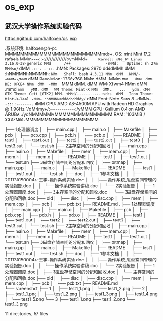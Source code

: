 # os_exp
## 武汉大学操作系统实验代码

https://github.com/halfopen/os_exp

.系统环境:
                                       halfopen@h-pc
 MMMMMMMMMMMMMMMMMMMMMMMMMmds+.        OS: mint Mint 17.2 rafaela
 MMm----::-://////////////oymNMd+`     Kernel: x86_64 Linux 3.16.0-38-generic
 MMd      /++                -sNMd:    Uptime: 2h 27m
 MMNso/`  dMM    `.::-. .-::.` .hMN:   Packages: 2970
 ddddMMh  dMM   :hNMNMNhNMNMNh: `NMm   Shell: bash 4.3.11
     NMm  dMM  .NMN/-+MMM+-/NMN` dMM   Resolution: 1366x768
     NMm  dMM  -MMm  `MMM   dMM. dMM   DE: XFCE4
     NMm  dMM  -MMm  `MMM   dMM. dMM   WM: Xfwm4
     NMm  dMM  .mmd  `mmm   yMM. dMM   WM Theme: Mint-X
     NMm  dMM`  ..`   ...   ydm. dMM   GTK Theme: Ceti [GTK2]
     hMM- +MMd/-------...-:sdds  dMM   Icon Theme: Mint-X-Teal
     -NMm- :hNMNNNmdddddddddy/`  dMM   Font: Noto Sans 8
      -dMNs-``-::::-------.``    dMM   CPU: AMD A8-4500M APU with Radeon HD Graphics @ 1.9GHz
       `/dMNmy+/:-------------:/yMMM   GPU: Gallium 0.4 on AMD ARUBA
          ./ydNMMMMMMMMMMMMMMMMMMMMM   RAM: 1103MiB / 3337MiB
             \.MMMMMMMMMMMMMMMMMMM    
                                      




├── 1处理器调度
│   ├── main.cpp
│   ├── main.o
│   ├── Makefile
│   ├── pcb
│   ├── pcb.cpp
│   ├── pcb.h
│   ├── pcb.o
│   ├── README
│   ├── test1
│   ├── test1.out
│   ├── test2
│   ├── test2.out
│   ├── test3
│   ├── test3.out
│   └── test.sh
├── 2主存空间的分配和回收
│   ├── main.cpp
│   ├── main.o
│   ├── Makefile
│   ├── mem
│   ├── mem.cpp
│   ├── mem.h
│   ├── mem.o
│   ├── README
│   ├── test1
│   ├── test1.out
│   └── test.sh
├── 3磁盘存储空间的分配和回收
│   ├── bitmap
│   ├── main.cpp
│   ├── main.o
│   ├── Makefile
│   ├── README
│   ├── test1
│   ├── test1.out
│   └── test.sh
├── doc
│   ├── 1参考文档
│   │   ├── 2011301500044-王宇-操作系统实验.doc
│   │   ├── 操作系统_磁盘空间管理的实验报告.doc
│   │   └── 操作系统实验讲稿.doc
│   └── 2实验报告
│       ├── 1处理器调度.doc
│       ├── 2主存空间的分配和回收.doc
│       └── 3磁盘存储空间的分配和回收.doc
├── old
│   ├── disc
│   ├── disc.cpp
│   ├── mem
│   ├── mem.cpp
│   ├── pcb
│   └── pcb.txt
├── README.md
.
├── 1处理器调度
│   ├── main.cpp
│   ├── main.o
│   ├── Makefile
│   ├── pcb
│   ├── pcb.cpp
│   ├── pcb.h
│   ├── pcb.o
│   ├── README
│   ├── test1
│   ├── test1.out
│   ├── test2
│   ├── test2.out
│   ├── test3
│   ├── test3.out
│   └── test.sh
├── 2主存空间的分配和回收
│   ├── main.cpp
│   ├── main.o
│   ├── Makefile
│   ├── mem
│   ├── mem.cpp
│   ├── mem.h
│   ├── mem.o
│   ├── README
│   ├── test1
│   ├── test1.out
│   └── test.sh
├── 3磁盘存储空间的分配和回收
│   ├── bitmap
│   ├── main.cpp
│   ├── main.o
│   ├── Makefile
│   ├── README
│   ├── test1
│   ├── test1.out
│   └── test.sh
├── doc
│   ├── 1参考文档
│   │   ├── 2011301500044-王宇-操作系统实验.doc
│   │   ├── 操作系统_磁盘空间管理的实验报告.doc
│   │   └── 操作系统实验讲稿.doc
│   └── 2实验报告
│       ├── 1处理器调度.doc
│       ├── 3磁盘存储空间的分配和回收.doc
│       └── 主存空间的分配和回收.doc
├── old
│   ├── disc
│   ├── disc.cpp
│   ├── mem
│   ├── mem.cpp
│   ├── pcb
│   └── pcb.txt
├── README.md				
└── screenshot
    	├── 1
    │   ├── test1_1.png
    │   └── test1_2.png
    	├── 2
    │   ├── test1_1.png
    │   ├── test1_2.png
    │   ├── test1_3.png
    │   ├── test1_4.png
    │   └── test1_5.png
   	└── 3
        ├── test1_1.png
        ├── test1_2.png
        └── test1_3.png

11 directories, 57 files


